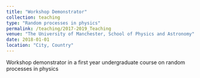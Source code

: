 ```yaml
---
title: "Workshop Demonstrator"
collection: teaching
type: "Random processes in physics"
permalink: /teaching/2017-2019_Teaching
venue: "The University of Manchester, School of Physics and Astronomy"
date: 2018-01-01
location: "City, Country"
---
```


Workshop demonstrator in a first year undergraduate course on random processes in physics
